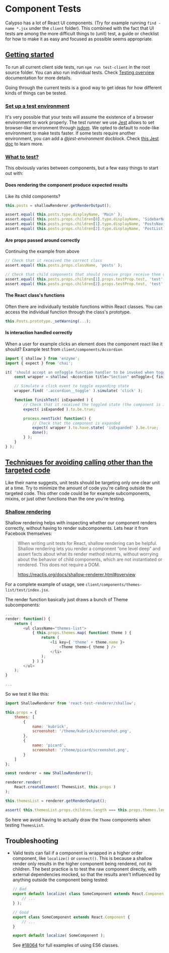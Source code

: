 # Component Tests

Calypso has a lot of React UI components. (Try for example running `find -name *.jsx` under the `client` folder). This combined with the fact that UI tests are among the more difficult things to (unit) test, a guide or checklist for how to make it as easy and focused as possible seems appropriate.

## [Getting started](#getting-started)

To run all current client side tests, run `npm run test-client` in the root source folder. You can also run individual tests. Check [Testing overview](testing-overview.md#client-side-tests) documentation for more details.

Going through the current tests is a good way to get ideas for how different kinds of things can be tested.

### [Set up a test environment](#setting-up-environment)

It's very possible that your tests will assume the existence of a browser environment to work properly. The test runner we use [Jest](https://facebook.github.io/jest) allows to set browser-like environment through [jsdom](https://github.com/tmpvar/jsdom). We opted to default to node-like environment to make tests faster. If some tests require another environment, you can add a _@jest-environment_ docblock. Check [this Jest doc](https://facebook.github.io/jest/docs/configuration.html#testenvironment-string) to learn more.

### [What to test?](#what-to-test)

This obviously varies between components, but a few easy things to start out with:
#### Does rendering the component produce expected results
Like its child components?

```javascript
this.posts = shallowRenderer.getRenderOutput();

assert.equal( this.posts.type.displayName, 'Main' );
assert.equal( this.posts.props.children[0].type.displayName, 'SidebarNavigation' );
assert.equal( this.posts.props.children[1].type.displayName, 'PostsNavigation' );
assert.equal( this.posts.props.children[2].type.displayName, 'PostList' );
```

#### Are props passed around correctly
Continuing the example from above

```javascript
// Check that it received the correct class
assert.equal( this.posts.props.className, 'posts' );

// Check that child components that should receive props receive them correctly
assert.equal( this.posts.props.children[1].props.testProp.test, 'test' );
assert.equal( this.posts.props.children[2].props.testProp.test, 'test' );
```

#### The React class's functions
Often there are individually testable functions within React classes. You can access the individual function through the class's prototype.

```javascript
this.Posts.prototype._setWarning(...);
```

#### Is interaction handled correctly
When a user for example clicks an element does the component react like it should?
Example test from `client/components/Accordion`

```javascript
import { shallow } from 'enzyme';
import { expect } from 'chai';

it( 'should accept an onToggle function handler to be invoked when toggled', function( done ) {
	const wrapper = shallow( <Accordion title="Section" onToggle={ finishTest }>Content</Accordion> );

	// Simulate a click event to toggle expanding state
	wrapper.find( '.accordion__toggle' ).simulate( 'click' );

	function finishTest( isExpanded ) {
		// Check that it received the toggled state (the component is initially collapsed/not expanded)
		expect( isExpanded ).to.be.true;

		process.nextTick( function() {
			// Check that the component is expanded
			expect( wrapper ).to.have.state( 'isExpanded' ).be.true;
			done();
		} );
	}
} );
```

## [Techniques for avoiding calling other than the targeted code](#techniques-for-avoiding-calling-other-code)
Like their name suggests, unit tests should be targeting only one clear unit at a time. Try to minimize the amount of code you're calling outside the targeted code. This other code could be for example subcomponents, mixins, or just other functions than the one you're testing.

### [Shallow rendering](#shallow-rendering)
Shallow rendering helps with inspecting whether our component renders correctly, without having to render subcomponents. Lets hear it from Facebook themselves:

> When writing unit tests for React, shallow rendering can be helpful. Shallow rendering lets you
> render a component “one level deep” and assert facts about what its render method returns,
> without worrying about the behavior of child components, which are not instantiated or rendered.
> This does not require a DOM.
>
> https://reactjs.org/docs/shallow-renderer.html#overview

For a complete example of usage, see `client/components/themes-list/test/index.jsx`.

The render function basically just draws a bunch of Theme subcomponents:

```javascript
...
render: function() {
	return (
		<ul className="themes-list">
			{ this.props.themes.map( function( theme ) {
				return (
					<li key={ 'theme' + theme.name }>
						<Theme theme={ theme } />
					</li>
				);
			} ) }
		</ul>
	);
}

...
```

So we test it like this:

```javascript
import ShallowRenderer from 'react-test-renderer/shallow';

this.props = {
	themes: [
		{
			name: 'kubrick',
			screenshot: '/theme/kubrick/screenshot.png',
		},
		{
			name: 'picard',
			screenshot: '/theme/picard/screenshot.png',
		}
	]
};

const renderer = new ShallowRenderer();

renderer.render(
	React.createElement( ThemesList, this.props )
);

this.themesList = renderer.getRenderOutput();

assert( this.themesList.props.children.length === this.props.themes.length, 'child count is different from themes count' );
```

So here we avoid having to actually draw the `Theme` components when testing `ThemesList`.

## Troubleshooting

* Valid tests can fail if a component is wrapped in a higher order component, like `localize()` or `connect()`. This is because a shallow render only results in the higher component being rendered, not its children. The best practice is to test the raw component directly, with external dependencies mocked, so that the results aren't influenced by anything outside the component being tested:

	```js
	// Bad
	export default localize( class SomeComponent extends React.Component {
		// ...
	} );
	```

	```js
	// Good
	export class SomeComponent extends React.Component {
		// ...
	}

	export default localize( SomeComponent );
	```

	See [#18064](https://github.com/Automattic/wp-calypso/pull/18064) for full examples of using ES6 classes.
